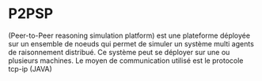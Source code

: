 # P2PSP
(Peer-to-Peer reasoning simulation platform) est une plateforme déployée sur un ensemble de noeuds qui permet de simuler un système multi agents de raisonnement distribué. 
Ce système peut se déployer sur une ou plusieurs machines. Le moyen de communication utilisé est le protocole tcp-ip (JAVA) 
